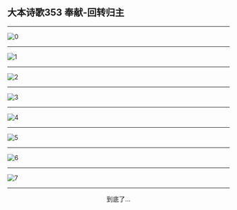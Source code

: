 
## 大本诗歌353 奉献-回转归主
        
<div id="aplayer0"></div>

---

<img alt="0" data-original="https://cdn.jsdelivr.net/gh/k34869/shi/data/d0353/0">

---

<img alt="1" data-original="https://cdn.jsdelivr.net/gh/k34869/shi/data/d0353/1">

---

<img alt="2" data-original="https://cdn.jsdelivr.net/gh/k34869/shi/data/d0353/2">

---

<img alt="3" data-original="https://cdn.jsdelivr.net/gh/k34869/shi/data/d0353/3">

---

<img alt="4" data-original="https://cdn.jsdelivr.net/gh/k34869/shi/data/d0353/4">

---

<img alt="5" data-original="https://cdn.jsdelivr.net/gh/k34869/shi/data/d0353/5">

---

<img alt="6" data-original="https://cdn.jsdelivr.net/gh/k34869/shi/data/d0353/6">

---

<img alt="7" data-original="https://cdn.jsdelivr.net/gh/k34869/shi/data/d0353/7">

---

<p style="text-align: center">到底了...</p>

<script src="/js/dist-view.js"></script>

<script>
MAIN.id = 'd0353';
        
const ap0 = new APlayer({
    container: document.getElementById('aplayer0'),
    volume: 1,
    loop: 'none',
    preload: 'none',
    audio: [{
        name: '大本诗歌353.mp3',
        artist: '大本诗歌',
        url: 'https://res.wx.qq.com/voice/getvoice?mediaid=MzI0NTk3MDM5M18yMjQ3NDkxODQ3',
        cover: '/favicon'
    }]
});
</script>
